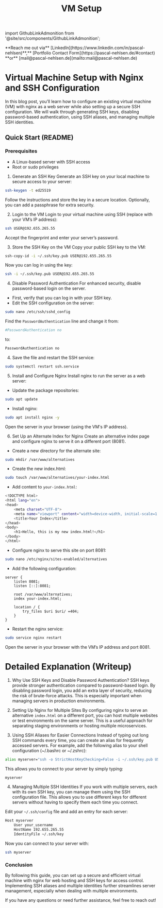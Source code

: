 ﻿---
id: vm-setup
title: VM Setup
sidebar_label: VM Setup
sidebar_position: 6
---

import GithubLinkAdmonition from '@site/src/components/GithubLinkAdmonition';

<GithubLinkAdmonition link="https://github.com/PascalNehlsen/v-server-setup" text="Github Repository" type="info">
**Reach me out via** [LinkedIn](https://www.linkedin.com/in/pascal-nehlsen)**,** [Portfolio Contact Form](https://pascal-nehlsen.de/#contact) **or** [mail@pascal-nehlsen.de](mailto:mail@pascal-nehlsen.de)
</GithubLinkAdmonition>

# Virtual Machine Setup with Nginx and SSH Configuration

In this blog post, you’ll learn how to configure an existing virtual machine (VM) with nginx as a web server while also setting up a secure SSH configuration. We will walk through generating SSH keys, disabling password-based authentication, using SSH aliases, and managing multiple SSH identities.

## Quick Start (README)

### Prerequisites

- A Linux-based server with SSH access
- Root or sudo privileges

1. Generate an SSH Key
   Generate an SSH key on your local machine to secure access to your server:

```bash
ssh-keygen -t ed25519
```

Follow the instructions and store the key in a secure location. Optionally, you can add a passphrase for extra security.

2. Login to the VM
   Login to your virtual machine using SSH (replace with your VM’s IP address):

```bash
ssh USER@192.655.265.55
```

Accept the fingerprint and enter your server’s password.

3. Store the SSH Key on the VM
   Copy your public SSH key to the VM:

```bash
ssh-copy-id -i ~/.ssh/key.pub USER@192.655.265.55
```

Now you can log in using the key:

```bash
ssh -i ~/.ssh/key.pub USER@192.655.265.55
```

4. Disable Password Authentication
   For enhanced security, disable password-based login on the server.

- First, verify that you can log in with your SSH key.
- Edit the SSH configuration on the server:

```bash
sudo nano /etc/ssh/sshd_config
```

Find the `PasswordAuthentication` line and change it from:

```bash
#PasswordAuthentication no
```

to:

```bash
PasswordAuthentication no
```

4. Save the file and restart the SSH service:

```bash
sudo systemctl restart ssh.service
```

5. Install and Configure Nginx
   Install nginx to run the server as a web server:

- Update the package repositories:

```bash
sudo apt update
```

- Install nginx:

```bash
sudo apt install nginx -y
```

Open the server in your browser (using the VM's IP address).

6. Set Up an Alternate Index for Nginx
   Create an alternative index page and configure nginx to serve it on a different port (8081).

- Create a new directory for the alternate site:

```bash
sudo mkdir /var/www/alternatives
```

- Create the new index.html:

```bash
sudo touch /var/www/alternatives/your-index.html
```

- Add content to `your-index.html`:

```bash
<!DOCTYPE html>
<html lang="en">
<head>
    <meta charset="UTF-8">
    <meta name="viewport" content="width=device-width, initial-scale=1.0">
    <title>Your Index</title>
</head>
<body>
    <h1>Hello, this is my new index.html!</h1>
</body>
</html>
```

- Configure nginx to serve this site on port 8081:

```bash
sudo nano /etc/nginx/sites-enabled/alternatives
```

- Add the following configuration:

```nginx
server {
    listen 8081;
    listen [::]:8081;

    root /var/www/alternatives;
    index your-index.html;

    location / {
        try_files $uri $uri/ =404;
    }
}
```

- Restart the nginx service:

```bash
sudo service nginx restart
```

Open the server in your browser with the VM’s IP address and port 8081.

# Detailed Explanation (Writeup)

1. Why Use SSH Keys and Disable Password Authentication?
   SSH keys provide stronger authentication compared to password-based login. By disabling password login, you add an extra layer of security, reducing the risk of brute-force attacks. This is especially important when managing servers in production environments.

2. Setting Up Nginx for Multiple Sites
   By configuring nginx to serve an alternative `index.html` on a different port, you can host multiple websites or test environments on the same server. This is a useful approach for separating staging environments or hosting multiple microservices.

3. Using SSH Aliases for Easier Connections
   Instead of typing out long SSH commands every time, you can create an alias for frequently accessed servers. For example, add the following alias to your shell configuration (~/.bashrc or ~/.zshrc):

```bash
alias myserver="ssh -o StrictHostKeyChecking=False -i ~/.ssh/key.pub USER@192.655.265.55"
```

This allows you to connect to your server by simply typing:

```bash
myserver
```

4. Managing Multiple SSH Identities
   If you work with multiple servers, each with its own SSH key, you can manage them using the SSH configuration file. This allows you to use different keys for different servers without having to specify them each time you connect.

Edit your `~/.ssh/config` file and add an entry for each server:

```bash
Host myserver
    User your_username
    HostName 192.655.265.55
    IdentityFile ~/.ssh/key
```

Now you can connect to your server with:

```bash
ssh myserver
```

### Conclusion

By following this guide, you can set up a secure and efficient virtual machine with nginx for web hosting and SSH keys for access control. Implementing SSH aliases and multiple identities further streamlines server management, especially when dealing with multiple environments.

If you have any questions or need further assistance, feel free to reach out!
